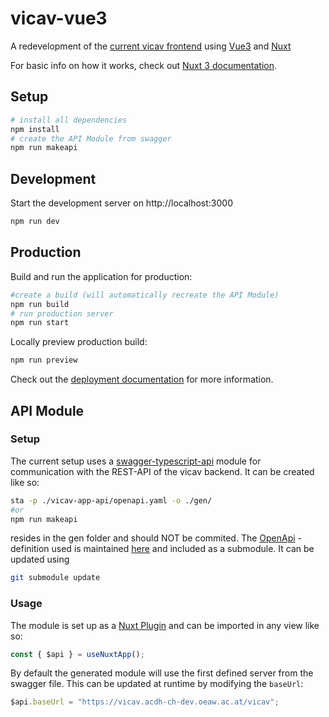 # vicav-vue3

A redevelopment of the [current vicav frontend](https://vicav.acdh.oeaw.ac.at/) using [Vue3](https://vuejs.org/) and [Nuxt](https://nuxt.com/)

For basic info on how it works, check out [Nuxt 3 documentation](https://nuxt.com/docs/getting-started/introduction).

## Setup
```bash
# install all dependencies
npm install
# create the API Module from swagger
npm run makeapi
```

## Development

Start the development server on http://localhost:3000

```bash
npm run dev
```

## Production

Build and run the application for production:

```bash
#create a build (will automatically recreate the API Module)
npm run build
# run production server
npm run start
```

Locally preview production build:

```bash
npm run preview
```

Check out the [deployment documentation](https://nuxt.com/docs/getting-started/deployment) for more information.


## API Module

### Setup

The current setup uses a [swagger-typescript-api](https://github.com/acacode/swagger-typescript-api) module for 
communication with the REST-API of the vicav backend. It can be created like so:

```bash
sta -p ./vicav-app-api/openapi.yaml -o ./gen/
#or
npm run makeapi
```
resides in the gen folder and should NOT be commited. 
The [OpenApi](https://swagger.io/specification/) - definition used is maintained [here](https://github.com/acdh-oeaw/vicav-app-api)
and included as a submodule. It can be updated using
```bash
git submodule update
```

### Usage

The module is set up as a [Nuxt Plugin](https://nuxt.com/docs/guide/directory-structure/plugins) and can be imported in
any view like so:

```javascript
const { $api } = useNuxtApp();
```

By default the generated module will use the first defined server from the swagger file. This can be updated
at runtime by modifying the `baseUrl`:

```javascript
$api.baseUrl = "https://vicav.acdh-ch-dev.oeaw.ac.at/vicav";
```

